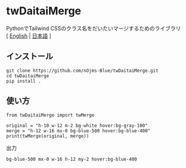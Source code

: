 # twDaitaiMerge
PythonでTailwind CSSのクラス名をだいたいマージするためのライブラリ
<br />
[ [English](README.en.md) | [日本語](README.md) ]


## インストール
```
git clone https://github.com/nOjms-Blue/twDaitaiMerge.git
cd twDaitaiMerge
pip install .
```


## 使い方
```
from twDaitaiMerge import twMerge

original = "h-10 w-12 m-2 bg-white hover:bg-gray-100"
merge = "h-12 w-16 mx-0 bg-blue-500 hover:bg-blue-400"
print(twMerge(original, merge))
```
出力
```
bg-blue-500 mx-0 w-16 h-12 my-2 hover:bg-blue-400
```